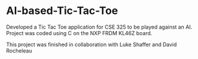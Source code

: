 # AI-based-Tic-Tac-Toe
Developed a Tic Tac Toe application for CSE 325 to be played against an AI. Project was coded using C on the NXP FRDM KL46Z board.

This project was finished in collaboration with Luke Shaffer and David Rocheleau
